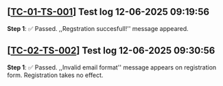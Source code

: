 [[TC-01-TS-001](../../tests/TS-06_Authentication/TS-TS-001#ts-01-ts-001-sucessfull-user-registration)] Test log 12-06-2025 09:19:56
---
**Step 1**: ✅ Passed. ,,Regstration succesfull!'' message appeared.<br>

[[TC-02-TS-002](../../tests/TS-06_Authentication/TS-TS-001#ts-02-ts-001-failed-user-registration-with-incorrect-e-mail)] Test log 12-06-2025 09:30:56
---
**Step 1**: ✅ Passed. ,,Invalid email format'' message appears on registration form. Registration takes no effect.<br>

